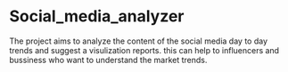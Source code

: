 # Social_media_analyzer
The project aims to  analyze the content of the social media day to day trends and suggest a visulization reports. this can help to influencers and  bussiness who want to understand the market trends.
